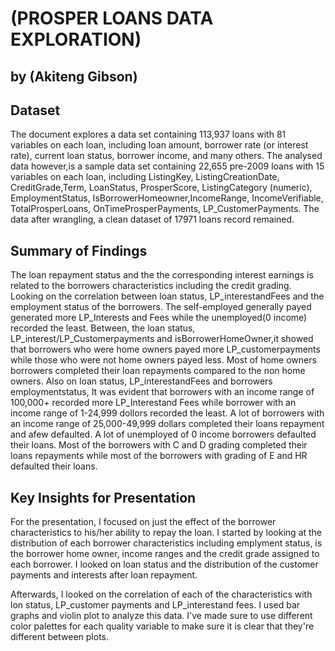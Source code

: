 # (PROSPER LOANS DATA EXPLORATION)
## by (Akiteng Gibson)


## Dataset

The document explores a data set containing 113,937 loans with 81 variables on each loan, including loan amount, borrower rate (or interest rate), current loan status, borrower income, and many others. The analysed data however,is a sample data set containing 22,655 pre-2009 loans with 15 variables on each loan, including ListingKey, ListingCreationDate, CreditGrade,Term, LoanStatus, ProsperScore, ListingCategory (numeric), EmploymentStatus, IsBorrowerHomeowner,IncomeRange, IncomeVerifiable, TotalProsperLoans, OnTimeProsperPayments, LP_CustomerPayments. The data after wrangling, a clean dataset of 17971 loans record remained.


## Summary of Findings

The loan repayment status and the the corresponding interest earnings is related to the borrowers characteristics including the credit grading. Looking on the correlation between loan status, LP_interestandFees and the employment status of the borrowers. The self-employed generally payed generated more LP_Interests and Fees while the unemployed(0 income) recorded the least. Between, the loan status, LP_interest/LP_Customerpayments and isBorrowerHomeOwner,it showed that borrowers who were home owners payed more LP_customerpayments while those who were not home owners payed less. Most of home owners borrowers completed their loan repayments compared to the non home owners. Also on loan status, LP_interestandFees and borrowers employmentstatus, It was evident that borrowers with an income range of 100,000+ recorded more LP_Interestand Fees while borrower with an income range of 1-24,999 dollors recorded the least. A lot of borrowers with an income range of 25,000-49,999 dollars completed their loans repayment and afew defaulted. A lot of unemployed of 0 income borrowers defaulted their loans. Most of the borrowers with C and D grading completed their loans repayments while most of the borrowers with grading of E and HR defaulted their loans.


## Key Insights for Presentation

For the presentation, I focused on just the effect of the borrower characteristics to his/her ability to repay the loan. I started by looking at the distribution of each borrower characteristics including emplyment status, is the borrower home owner, income ranges and the credit grade assigned to each borrower. I looked on loan status and the distribution of the customer payments and interests after loan repayment.

Afterwards, I looked on the correlation of each of the characteristics with lon status, LP_customer payments and LP_interestand fees. I used bar graphs and violin plot to analyze this data. I've made
sure to use different color palettes for each quality variable to make sure it
is clear that they're different between plots.
 
